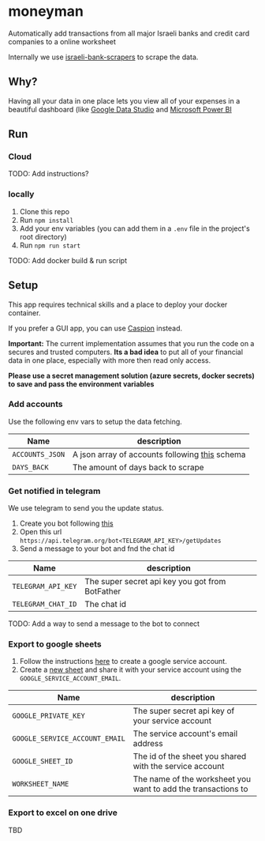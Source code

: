 # moneyman

Automatically add transactions from all major Israeli banks and credit card companies to a online worksheet

Internally we use [israeli-bank-scrapers](https://github.com/eshaham/israeli-bank-scrapers) to scrape the data.

## Why?

Having all your data in one place lets you view all of your expenses in a beautiful dashboard (like [Google Data Studio](https://datastudio.google.com) and [Microsoft Power BI](https://powerbi.microsoft.com/)

## Run

### Cloud

TODO: Add instructions?

### locally

1. Clone this repo
2. Run `npm install`
3. Add your env variables (you can add them in a `.env` file in the project's root directory)
4. Run `npm run start`

TODO: Add docker build & run script

## Setup

This app requires technical skills and a place to deploy your docker container.

If you prefer a GUI app, you can use [Caspion](https://github.com/brafdlog/caspion) instead.

**Important:**
The current implementation assumes that you run the code on a secures and trusted computers.
**Its a bad idea** to put all of your financial data in one place, especially with more then read only access.

**Please use a secret management solution (azure secrets, docker secrets) to save and pass the environment variables**

### Add accounts

Use the following env vars to setup the data fetching.

| Name            | description                                                                                                                         |
| --------------- | ----------------------------------------------------------------------------------------------------------------------------------- |
| `ACCOUNTS_JSON` | A json array of accounts following [this](https://github.com/eshaham/israeli-bank-scrapers#specific-definitions-per-scraper) schema |
| `DAYS_BACK`     | The amount of days back to scrape                                                                                                   |

### Get notified in telegram

We use telegram to send you the update status.

1. Create you bot following [this](https://core.telegram.org/bots#creating-a-new-bot)
2. Open this url `https://api.telegram.org/bot<TELEGRAM_API_KEY>/getUpdates`
3. Send a message to your bot and fnd the chat id

| Name               | description                                     |
| ------------------ | ----------------------------------------------- |
| `TELEGRAM_API_KEY` | The super secret api key you got from BotFather |
| `TELEGRAM_CHAT_ID` | The chat id                                     |

TODO: Add a way to send a message to the bot to connect

### Export to google sheets

1. Follow the instructions [here](https://theoephraim.github.io/node-google-spreadsheet/#/getting-started/authentication?id=service-account) to create a google service account.
2. Create a [new sheet](https://sheets.new/) and share it with your service account using the `GOOGLE_SERVICE_ACCOUNT_EMAIL`.

| Name                           | description                                                   |
| ------------------------------ | ------------------------------------------------------------- |
| `GOOGLE_PRIVATE_KEY`           | The super secret api key of your service account              |
| `GOOGLE_SERVICE_ACCOUNT_EMAIL` | The service account's email address                           |
| `GOOGLE_SHEET_ID`              | The id of the sheet you shared with the service account       |
| `WORKSHEET_NAME`               | The name of the worksheet you want to add the transactions to |

### Export to excel on one drive

TBD
